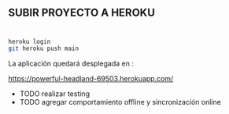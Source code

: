 ## SUBIR PROYECTO A HEROKU
# 

```bash
heroku login
git heroku push main
```

La aplicación quedará desplegada en :

https://powerful-headland-69503.herokuapp.com/


- TODO realizar testing
- TODO agregar comportamiento offline y sincronización online